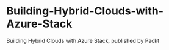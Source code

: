 # Building-Hybrid-Clouds-with-Azure-Stack
Building Hybrid Clouds with Azure Stack, published by Packt
